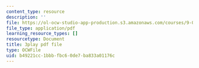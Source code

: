 ```yaml
---
content_type: resource
description: ''
file: https://ol-ocw-studio-app-production.s3.amazonaws.com/courses/9-00-introduction-to-psychology-fall-2004/b49221cc1bbbfbc60de7ba833a01176c_10496.pdf
file_type: application/pdf
learning_resource_types: []
resourcetype: Document
title: 3play pdf file
type: OCWFile
uid: b49221cc-1bbb-fbc6-0de7-ba833a01176c
---
```


